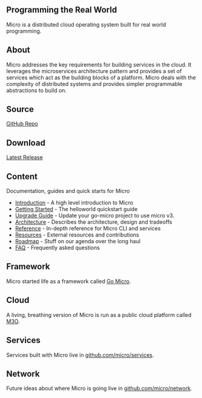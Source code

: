 ## Programming the Real World

Micro is a distributed cloud operating system built for real world programming.

## About

Micro addresses the key requirements for building services in the cloud. It leverages the microservices
architecture pattern and provides a set of services which act as the building blocks of a platform. Micro deals
with the complexity of distributed systems and provides simpler programmable abstractions to build on. 

## Source

[GitHub Repo](https://github.com/micro/micro)

## Download

[Latest Release](https://github.com/micro/micro/releases/latest)

## Content

Documentation, guides and quick starts for Micro

- [Introduction](introduction) - A high level introduction to Micro
- [Getting Started](getting-started) - The helloworld quickstart guide
- [Upgrade Guide](upgrade-guide) - Update your go-micro project to use micro v3.
- [Architecture](architecture) - Describes the architecture, design and tradeoffs
- [Reference](reference) - In-depth reference for Micro CLI and services
- [Resources](resources) - External resources and contributions
- [Roadmap](roadmap) - Stuff on our agenda over the long haul
- [FAQ](faq) - Frequently asked questions

## Framework

Micro started life as a framework called [Go Micro](https://go-micro.dev).

## Cloud

A living, breathing version of Micro is run as a public cloud platform called [M3O](https://m3o.com).

## Services

Services built with Micro live in [github.com/micro/services](https://github.com/micro/services).

## Network

Future ideas about where Micro is going live in [github.com/micro/network](https://github.com/micro/network).
